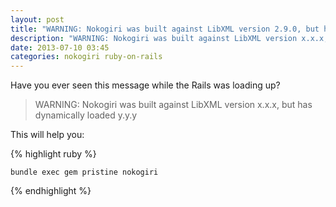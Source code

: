 ```yaml
---
layout: post
title: "WARNING: Nokogiri was built against LibXML version 2.9.0, but has dynamically loaded 2.7.8"
description: "WARNING: Nokogiri was built against LibXML version x.x.x, but has dynamically loaded y.y.y"
date: 2013-07-10 03:45
categories: nokogiri ruby-on-rails
---
```


Have you ever seen this message while the Rails was loading up?

> WARNING: Nokogiri was built against LibXML version x.x.x, but has dynamically loaded y.y.y

This will help you:

{% highlight ruby %}

	bundle exec gem pristine nokogiri

{% endhighlight %}
